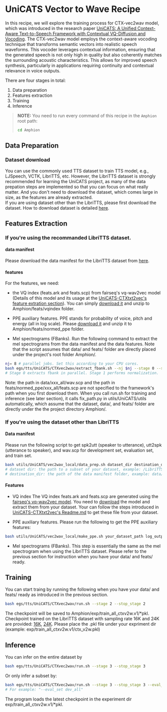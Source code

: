 # UniCATS Vector to Wave Recipe

In this recipe, we will explore the training process for CTX-vec2wav model, which was introduced in the research paper [UniCATS: A Unified Context-Aware Text-to-Speech Framework with Contextual VQ-Diffusion and Vocoding](https://arxiv.org/abs/2306.07547). The CTX-vec2wav model employs the context-aware vocoding technique that transforms semantic vectors into realistic speech waveforms. This vocoder leverages contextual information, ensuring that the generated speech is not only high in quality but also coherently matches the surrounding acoustic characteristics. This allows for improved speech synthesis, particularly in applications requiring continuity and contextual relevance in voice outputs.

There are four stages in total:

1. Data preparation
2. Features extraction
3. Training
4. Inference

> **NOTE:** You need to run every command of this recipe in the `Amphion` root path:
> ```bash
> cd Amphion
> ```


## Data Preparation

### Dataset download

You can use the commonly used TTS dataset to train TTS model, e.g., LJSpeech, VCTK, LibriTTS, etc. However, the LibriTTS dataset is strongly recommended for learning the UniCATS project, as many of the data prepation steps are implemented so that you can focus on what really matter. And you don't need to download the dataset, which comes large in size, as the features are already extracted.  
If you are using dataset other than the LibriTTS, please first download the dataset. How to download dataset is detailed [here](../../datasets/README.md).

## Features Extraction

### If you're using the recommanded LibriTTS dataset.

#### data manifest

Please download the data manifest for the LibriTTS dataset from [here](https://huggingface.co/datasets/cantabile-kwok/libritts-all-kaldi-data/resolve/main/data.zip). 

#### features

For the features, we need:

* the VQ index (feats.ark and feats.scp) from fairseq's vq-wav2vec model (Details of this model and its usage at the [UniCATS-CTXtxt2vec's feature extration section](../CTXtxt2vec/Readme.md)). You can simply [download it](https://huggingface.co/datasets/cantabile-kwok/libritts-all-kaldi-data/resolve/main/vqidx.zip) and unzip to Amphion/feats/vqindex folder.

* PPE auxiliary features. PPE stands for probability of voice, pitch and energy (all in log scale). Please [download it](https://huggingface.co/datasets/cantabile-kwok/libritts-all-kaldi-data/resolve/main/normed_ppe.zip) and unzip it to Amphion/feats/normed_ppe folder. 

* Mel spectrograms (FBanks). Run the following command to extract the mel spectrograms from the data manifest and the data features. Note that the script assumes that data/ and feats/ folder are directly placed under the project's root folder Amphion/.

```bash
nj= 8 # parallel jobs. Set this according to your CPU cores.
bash egs/tts/UniCATS/CTXvec2wav/extract_fbank.sh --nj $nj --stage 0 --stop_stage 1  # Default: 80-dim with 10ms frame shift
# Stage 0 extracts fbank in parallel. Stage 1 performs normalization.
```

Note: the path in data/xxx_all/wav.scp and the path in feats/normed_ppe/xxx_all/feats.scp are not specified to the framework's path when you first download them. When you call run.sh for training and inference (see later section), it calls fix_path.py in utils/UniCATS/utils automatically, which assume that the dataset, data/, and feats/ folder are directly under the the project directory Amphion/.

### If you're using the dataset other than LibriTTS

#### Data manifest

Please run the following script to get spk2utt (speaker to utterance), utt2spk (utterance to speaker), and wav.scp for development set, evaluation set, and train set.

```bash
bash utils/UniCATS/vec2wav_local/data_prep.sh dataset_dir destination_dir
# dataset dir: the path to a subset of your dataset, example: /LibriTTS/train_all
# destination_dir: the path of the data manifest folder, example: data/train_all
```

#### Features

* VQ index
The VQ index feats.ark and feats.scp are generated using the [fairseq's vq-wav2vec model](https://github.com/facebookresearch/fairseq/tree/main/examples/wav2vec#vq-wav2vec). You need to [download](https://dl.fbaipublicfiles.com/fairseq/wav2vec/vq-wav2vec_kmeans.pt) the model and extract them from your dataset. Your can follow the steps introduced in [UniCATS-CTXtxt2vec's Readme.md](../CTXtxt2vec/Readme.md) to get these file from your dataset.

* PPE auxiliary features.
Please run the following to get the PPE auxiliary features:

```bash
bash utils/UniCATS/vec2wav_local/make_ppe.sh your_dataset_path log_output_path feature_output_path
```

* Mel spectrograms (FBanks). 
This step is essentially the same as the mel spectrogram when using the LibriTTS dataset. Please refer to the previous section for instruction when you have your data/ and feats/ ready. 


## Training

You can start traing by running the following when you have your data/ and feats/ ready as introduced in the previous section.

```bash
bash egs/tts/UniCATS/CTXvec2wav/run.sh --stage 2 --stop_stage 2 
```

The checkpoint will be saved to Amphion/exp/train_all_ctxv2w.v1/*pkl. Checkpoint trained on the LibriTTS dataset with sampling rate 16K and 24K are provided: [16K](https://huggingface.co/cantabile-kwok/ctx_vec2wav_libritts_all/resolve/main/ctx_v2w.pkl?download=true), [24K](https://huggingface.co/cantabile-kwok/ctx_vec2wav_libritts_all/resolve/main/ctx_v2w_24k.pkl?download=true).
Please place the .pkl file under your expriment dir (example: exp/train_all_ctxv2w.v1/ctx_v2w.pkl)

## Inference

You can infer on the entire dataset by

```bash
bash egs/tts/UniCATS/CTXvec2wav/run.sh --stage 3 --stop_stage 3
```

Or only infer a subset by:

```bash
bash egs/tts/UniCATS/CTXvec2wav/run.sh --stage 3 --stop_stage 3 --eval_set $which_set
# For example: "--eval_set dev_all"
```

The program loads the latest checkpoint in the experiment dir exp/train_all_ctxv2w.v1/*pkl.
